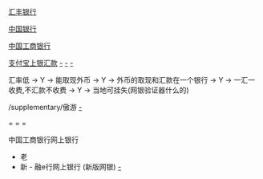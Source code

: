 
[汇丰银行](https://www.hsbc.com.cn/1/2/misc-cn/exchange-rates)

[中国银行](http://www.boc.cn/sourcedb/whpj/)

[中国工商银行](http://www.icbc.com.cn/ICBC/金融信息/行情数据/人民币即期外汇牌价/)

[支付宝上银汇款](https://cshall.alipay.com/lab/help_detail.htm?help_id=441215) [-](https://cshall.alipay.com/lab/help_detail.htm?help_id=488363#最少汇款一百澳元) [-](https://cshall.alipay.com/lab/help_detail.htm?help_id=502333#查收) [-](https://cshall.alipay.com/lab/help_detail.htm?help_id=201602074149#)

汇率低 -> Y -> 能取现外币 -> Y -> 外币的取现和汇款在一个银行 -> Y -> 一汇一收费,不汇款不收费 -> Y -> 当地可挂失(网银验证器什么的)


/supplementary/傲游
<a href='http://www.acnw.com.au/article-30329-1.html#相关习惯用语表达-Save for a rainy day! 未雨绸缪！'>-</a>


= = =

中国工商银行网上银行
- 老
- 新 - 融e行网上银行 (新版网银) [-](http://www.icbc.com.cn/ICBC/电子银行/电子银行产品/金融a家产品/个人网上银行/个人网上银行/default.htm)



